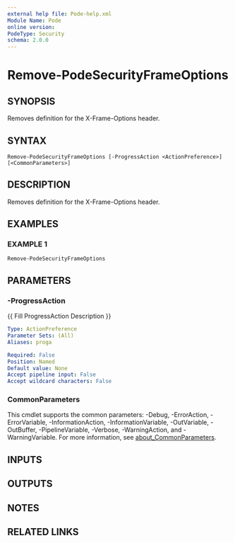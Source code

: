 ```yaml
---
external help file: Pode-help.xml
Module Name: Pode
online version:
PodeType: Security
schema: 2.0.0
---
```


# Remove-PodeSecurityFrameOptions

## SYNOPSIS
Removes definition for the X-Frame-Options header.

## SYNTAX

```
Remove-PodeSecurityFrameOptions [-ProgressAction <ActionPreference>] [<CommonParameters>]
```

## DESCRIPTION
Removes definition for the X-Frame-Options header.

## EXAMPLES

### EXAMPLE 1
```
Remove-PodeSecurityFrameOptions
```

## PARAMETERS

### -ProgressAction
{{ Fill ProgressAction Description }}

```yaml
Type: ActionPreference
Parameter Sets: (All)
Aliases: proga

Required: False
Position: Named
Default value: None
Accept pipeline input: False
Accept wildcard characters: False
```

### CommonParameters
This cmdlet supports the common parameters: -Debug, -ErrorAction, -ErrorVariable, -InformationAction, -InformationVariable, -OutVariable, -OutBuffer, -PipelineVariable, -Verbose, -WarningAction, and -WarningVariable. For more information, see [about_CommonParameters](http://go.microsoft.com/fwlink/?LinkID=113216).

## INPUTS

## OUTPUTS

## NOTES

## RELATED LINKS
